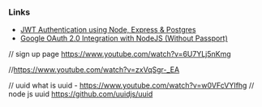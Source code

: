 ### Links
- [JWT Authentication using Node, Express & Postgres](https://www.youtube.com/watch?v=foL7tbTrS9E)
- [Google OAuth 2.0 Integration with NodeJS (Without Passport)](https://www.youtube.com/watch?v=idqhYcXxbPs)

// sign up page
https://www.youtube.com/watch?v=6U7YLj5nKmg

//https://www.youtube.com/watch?v=zxVqSgr-_EA

// uuid
what is uuid - https://www.youtube.com/watch?v=w0VFcVYIfhg
// node js uuid
https://github.com/uuidjs/uuid